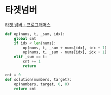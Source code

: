 # 타겟넘버

[타겟 넘버 - 프로그래머스](https://programmers.co.kr/learn/courses/30/lessons/43165)

```python
def op(nums, t, _sum, idx):
    global cnt
    if idx < len(nums):
        op(nums, t, _sum + nums[idx], idx + 1)
        op(nums, t, _sum - nums[idx], idx + 1)
    elif _sum == t:
        cnt += 1
        return

cnt = 0
def solution(numbers, target):
    op(numbers, target, 0, 0)
    return cnt
```